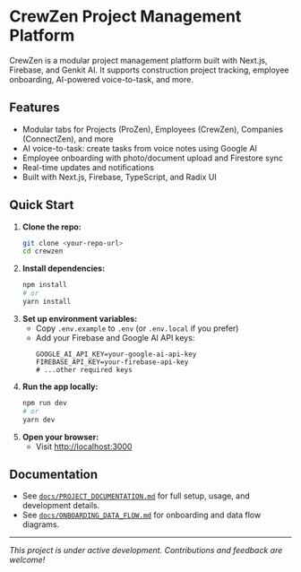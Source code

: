 # CrewZen Project Management Platform

CrewZen is a modular project management platform built with Next.js, Firebase, and Genkit AI. It supports construction project tracking, employee onboarding, AI-powered voice-to-task, and more.

## Features
- Modular tabs for Projects (ProZen), Employees (CrewZen), Companies (ConnectZen), and more
- AI voice-to-task: create tasks from voice notes using Google AI
- Employee onboarding with photo/document upload and Firestore sync
- Real-time updates and notifications
- Built with Next.js, Firebase, TypeScript, and Radix UI

## Quick Start
1. **Clone the repo:**
   ```sh
   git clone <your-repo-url>
   cd crewzen
   ```
2. **Install dependencies:**
   ```sh
   npm install
   # or
   yarn install
   ```
3. **Set up environment variables:**
   - Copy `.env.example` to `.env` (or `.env.local` if you prefer)
   - Add your Firebase and Google AI API keys:
     ```
     GOOGLE_AI_API_KEY=your-google-ai-api-key
     FIREBASE_API_KEY=your-firebase-api-key
     # ...other required keys
     ```
4. **Run the app locally:**
   ```sh
   npm run dev
   # or
   yarn dev
   ```
5. **Open your browser:**
   - Visit [http://localhost:3000](http://localhost:3000)

## Documentation
- See [`docs/PROJECT_DOCUMENTATION.md`](docs/PROJECT_DOCUMENTATION.md) for full setup, usage, and development details.
- See [`docs/ONBOARDING_DATA_FLOW.md`](docs/ONBOARDING_DATA_FLOW.md) for onboarding and data flow diagrams.

---

*This project is under active development. Contributions and feedback are welcome!*
